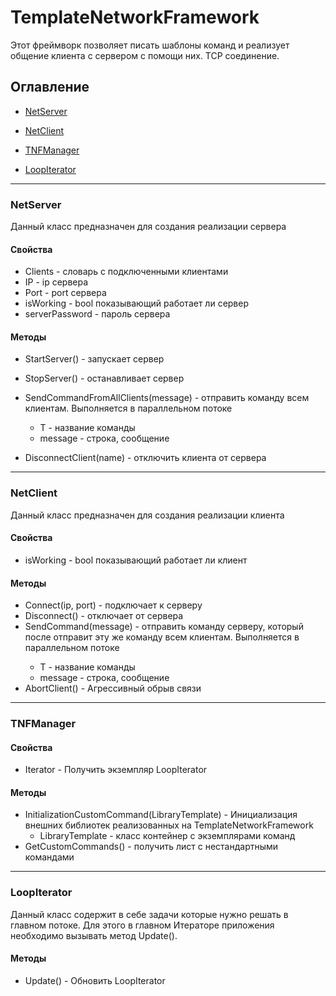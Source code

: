 # TemplateNetworkFramework
Этот фреймворк позволяет писать шаблоны команд и реализует общение клиента с сервером с помощи них.
TCP соединение.

## Оглавление
  * [NetServer](https://github.com/DobryEHOT/TemplateNetworkFramework#netserver)
  * [NetClient](https://github.com/DobryEHOT/TemplateNetworkFramework#netclient)
  
  * [TNFManager](https://github.com/DobryEHOT/TemplateNetworkFramework#tnfmanager)
  * [LoopIterator](https://github.com/DobryEHOT/TemplateNetworkFramework#loopiterator)
------------

### NetServer
  Данный класс предназначен для создания реализации сервера
  
  #### Свойства
  * Сlients - словарь с подключенными клиентами
  * IP - ip сервера
  * Port - port сервера
  * isWorking - bool показывающий работает ли сервер
  * serverPassword - пароль сервера
  
  #### Методы
  * StartServer() - запускает сервер
  * StopServer() - останавливает сервер
  * SendCommandFromAllClients<T>(message) - отправить команду всем клиентам. Выполняется в параллельном потоке
    * T - название команды
    * message - строка, сообщение
  
  * DisconnectClient(name) - отключить клиента от сервера

-----------
### NetClient
Данный класс предназначен для создания реализации клиента
  
  #### Свойства
  * isWorking - bool показывающий работает ли клиент
  
  #### Методы
  * Connect(ip, port) - подключает к серверу
  * Disconnect() - отключает от сервера
  * SendCommand<T>(message) - отправить команду серверу, который после отправит эту же команду всем клиентам. Выполняется в параллельном потоке
    * T - название команды
    * message - строка, сообщение
  * AbortClient() - Агрессивный обрыв связи

-----------
### TNFManager 
#### Свойства
  * Iterator - Получить экземпляр LoopIterator
  
  #### Методы
  * InitializationCustomCommand(LibraryTemplate) - Инициализация внешних библиотек реализованных на TemplateNetworkFramework
    * LibraryTemplate - класс контейнер с экземплярами команд
  * GetCustomCommands() - получить лист с нестандартными командами
-----------
### LoopIterator
  Данный класс содержит в себе задачи которые нужно решать в главном потоке. Для этого в главном Итераторе приложения необходимо вызывать метод Update().
  
  #### Методы
  * Update() - Обновить LoopIterator

